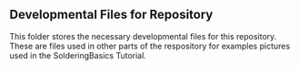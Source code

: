 ## Developmental Files for Repository

This folder stores the necessary developmental files for this repository. These are files used in other parts of the respository for examples pictures used in the SolderingBasics Tutorial. 
